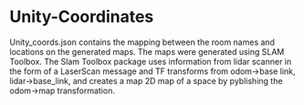 # Unity-Coordinates

Unity_coords.json contains the mapping between the room names and locations on the generated maps. 
The maps were generated using SLAM Toolbox. The Slam Toolbox package uses information from lidar scanner in the form of a LaserScan message and 
TF transforms from odom->base link, lidar->base_link, and creates a map 2D map of a space by pyblishing the odom->map transformation. 
